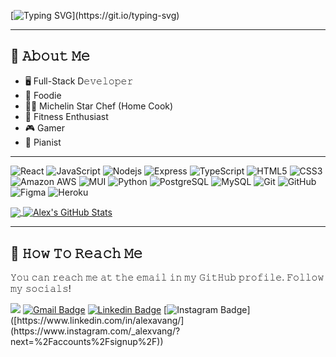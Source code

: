 [![Typing SVG](https://readme-typing-svg.demolab.com?font=Fira+Code&duration=4000&pause=1200&color=F7F7F7&background=FFCFC000&center=true&vCenter=true&random=false&width=850&lines=Hello%2C+World!;%EC%95%88%EB%85%95%2C+%EC%84%B8%EC%83%81!;%E3%81%93%E3%82%93%E3%81%AB%E3%81%A1%E3%81%AF%E4%B8%96%E7%95%8C%EF%BC%81;Ol%C3%A1+Mundo!;%D0%9F%D1%80%D0%B8%D0%B2%D0%B5%D1%82%2C+%D0%BC%D0%B8%D1%80!;Hej+v%C3%A4rlden!;Bonjour+le+monde!;Hallo+Welt!)](https://git.io/typing-svg)

---
## 📖 𝙰𝚋𝚘𝚞𝚝 𝙼𝚎
- 🖥 Full-Stack D𝚎𝚟𝚎𝚕𝚘𝚙𝚎𝚛
- 🍔 Foodie
- 👨‍🍳 Michelin Star Chef (Home Cook)
- 💪 Fitness Enthusiast
- 🎮 Gamer
- 🎹 Pianist

---
![React](https://img.shields.io/badge/-React-black?style=flat-square&logo=react)
![JavaScript](https://img.shields.io/badge/-JavaScript-black?style=flat-square&logo=javascript)
![Nodejs](https://img.shields.io/badge/-Node.js-black?style=flat-square&logo=Node.js)
![Express](https://img.shields.io/badge/-Express.js-black?style=flat-square&logo=Express)
![TypeScript](https://img.shields.io/badge/-TypeScript-black?style=flat-square&logo=typescript)
![HTML5](https://img.shields.io/badge/-HTML5-E34F26?style=flat-square&logo=html5&logoColor=white)
![CSS3](https://img.shields.io/badge/-CSS3-1572B6?style=flat-square&logo=css3)
![Amazon AWS](https://img.shields.io/badge/Amazon%20AWS-232F3E?style=flat-square&logo=amazon-aws)
![MUI](https://img.shields.io/badge/-MUI-black?style=flat-square&logo=MUI)
![Python](https://img.shields.io/badge/-Python-black?style=flat-square&logo=Python)
![PostgreSQL](https://img.shields.io/badge/-PostgreSQL-black?style=flat-square&logo=postgresql)
![MySQL](https://img.shields.io/badge/-MySQL-black?style=flat-square&logo=mysql)
![Git](https://img.shields.io/badge/-Git-black?style=flat-square&logo=git)
![GitHub](https://img.shields.io/badge/-GitHub-black?style=flat-square&logo=github)
![Figma](https://img.shields.io/badge/-Figma-black?style=flat-square&logo=Figma)
![Heroku](https://img.shields.io/badge/-Heroku-430098?style=flat-square&logo=heroku)


<a href="https://github.com/alexavang/alexavang">
  <img align="center" src="https://github-readme-stats.vercel.app/api/top-langs/?username=alexavang&hide=java,html,tex&title_color=ffffff&text_color=c9cacc&icon_color=2bbc8a&bg_color=1d1f21&langs_count=3" />
</a>
<a href="https://github.com/alexavang/alexavang">
  <img align="center" src="https://github-readme-stats.vercel.app/api?username=alexavang&show_icons=true&line_height=27&count_private=true&title_color=ffffff&text_color=c9cacc&icon_color=2bbc8a&bg_color=1d1f21" alt="Alex's GitHub Stats" />
</a>

---
## 🦝 𝙷𝚘𝚠 𝚃𝚘 𝚁𝚎𝚊𝚌𝚑 𝙼𝚎
𝚈𝚘𝚞 𝚌𝚊𝚗 𝚛𝚎𝚊𝚌𝚑 𝚖𝚎 𝚊𝚝 𝚝𝚑𝚎 𝚎𝚖𝚊𝚒𝚕 𝚒𝚗 𝚖𝚢 𝙶𝚒𝚝𝙷𝚞𝚋 𝚙𝚛𝚘𝚏𝚒𝚕𝚎. 𝙵𝚘𝚕𝚕𝚘𝚠 𝚖𝚢 𝚜𝚘𝚌𝚒𝚊𝚕𝚜!

![](https://komarev.com/ghpvc/?username=alexavang&base=4000&color=534796&abbreviated=true)
[![Gmail Badge](https://img.shields.io/badge/-VangAlexa25@gmail.com-c14438?style=flat-square&logo=Gmail&logoColor=white&link=mailto:VangAlexa25@gmail.com)](mailto:VangAlexa25@gmail.com)
[![Linkedin Badge](https://img.shields.io/badge/-alexavang-blue?style=flat-square&logo=Linkedin&logoColor=white&link=https://www.linkedin.com/in/alexavang/)](https://www.linkedin.com/in/alexavang/)
[![Instagram Badge](https://img.shields.io/badge/-alexavang-E4405F?style=flat-square&logo=Instagram&logoColor=white&link=[https://www.linkedin.com/in/alexavang/](https://www.instagram.com/_alexvang/?next=%2Faccounts%2Fsignup%2F))]([https://www.linkedin.com/in/alexavang/](https://www.instagram.com/_alexvang/?next=%2Faccounts%2Fsignup%2F))



<!--
**alexavang/alexavang** is a ✨ _special_ ✨ repository because its `README.md` (this file) appears on your GitHub profile.

Here are some ideas to get you started:

- 🔭 I’m currently working on ...
- 🌱 I’m currently learning ...
- 👯 I’m looking to collaborate on ...
- 🤔 I’m looking for help with ...
- 💬 Ask me about ...
- 📫 How to reach me: ...
- 😄 Pronouns: ...
- ⚡ Fun fact: ...
-->
